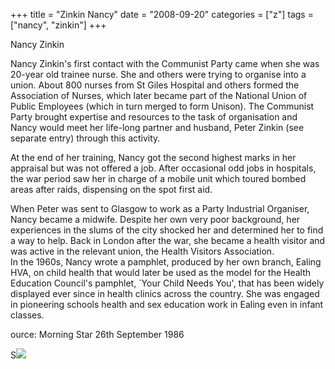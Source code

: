 +++
title = "Zinkin Nancy"
date = "2008-09-20"
categories = ["z"]
tags = ["nancy", "zinkin"]
+++

Nancy Zinkin

Nancy Zinkin's first contact with the Communist Party came when she was 20-year old trainee nurse. She and others were trying to organise into a union. About 800 nurses from St Giles Hospital and others formed the Association of Nurses, which later became part of the National Union of Public Employees (which in turn merged to form Unison). The Communist Party brought expertise and resources to the task of organisation and Nancy would meet her life-long partner and husband, Peter Zinkin (see separate entry) through this activity.

At the end of her training, Nancy got the second highest marks in her appraisal but was not offered a job. After occasional odd jobs in hospitals, the war period saw her in charge of a mobile unit which toured bombed areas after raids, dispensing on the spot first aid.

When Peter was sent to Glasgow to work as a Party Industrial Organiser, Nancy became a midwife. Despite her own very poor background, her experiences in the slums of the city shocked her and determined her to find a way to help. Back in London after the war, she became a health visitor and was active in the relevant union, the Health Visitors Association.   
In the 1960s, Nancy wrote a pamphlet, produced by her own branch, Ealing HVA, on child health that would later be used as the model for the Health Education Council's pamphlet, \`Your Child Needs You', that has been widely displayed ever since in health clinics across the country. She was engaged in pioneering schools health and sex education work in Ealing even in infant classes. 

ource: Morning Star 26th September 1986

S![](http://79.170.40.183/grahamstevenson.me.uk/images/stories/zinkin%20nancy.jpg)
